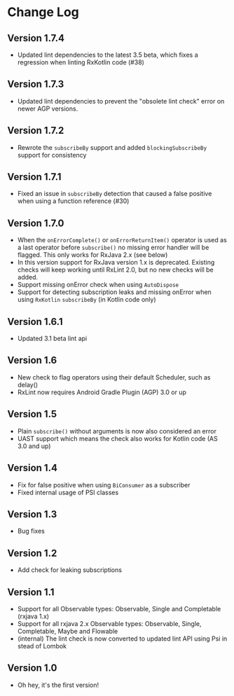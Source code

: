 Change Log
==========

Version 1.7.4
--------------
* Updated lint dependencies to the latest 3.5 beta, which fixes a regression when linting RxKotlin code (#38)

Version 1.7.3
----------------------
* Updated lint dependencies to prevent the "obsolete lint check" error on newer AGP versions.

Version 1.7.2
----------------------
* Rewrote the `subscribeBy` support and added `blockingSubscribeBy` support for consistency

Version 1.7.1
----------------------
* Fixed an issue in `subscribeBy` detection that caused a false positive when using a function reference (#30)

Version 1.7.0
----------------------
* When the `onErrorComplete()` or `onErrorReturnItem()` operator is used as a last operator before `subscribe()` no missing error handler will be flagged.
This only works for RxJava 2.x (see below)
* In this version support for RxJava version 1.x is deprecated. Existing checks will keep working until RxLint 2.0, but no new checks will be added.
* Support missing onError check when using `AutoDispose`
* Support for detecting subscription leaks and missing onError when using `RxKotlin` `subscribeBy` (in Kotlin code only) 

Version 1.6.1
-----------
* Updated 3.1 beta lint api

Version 1.6
-----------
* New check to flag operators using their default Scheduler, such as delay()
* RxLint now requires Android Gradle Plugin (AGP) 3.0 or up

Version 1.5
-----------
* Plain `subscribe()` without arguments is now also considered an error
* UAST support which means the check also works for Kotlin code (AS 3.0 and up)

Version 1.4
-----------
* Fix for false positive when using `BiConsumer` as a subscriber
* Fixed internal usage of PSI classes

Version 1.3
-----------
* Bug fixes

Version 1.2
-----------
* Add check for leaking subscriptions

Version 1.1
-------------
* Support for all Observable types: Observable, Single and Completable (rxjava 1.x)
* Support for all rxjava 2.x Observable types: Observable, Single, Completable, Maybe and Flowable
* (internal) The lint check is now converted to updated lint API using Psi in stead of Lombok

Version 1.0
-----------
* Oh hey, it's the first version!